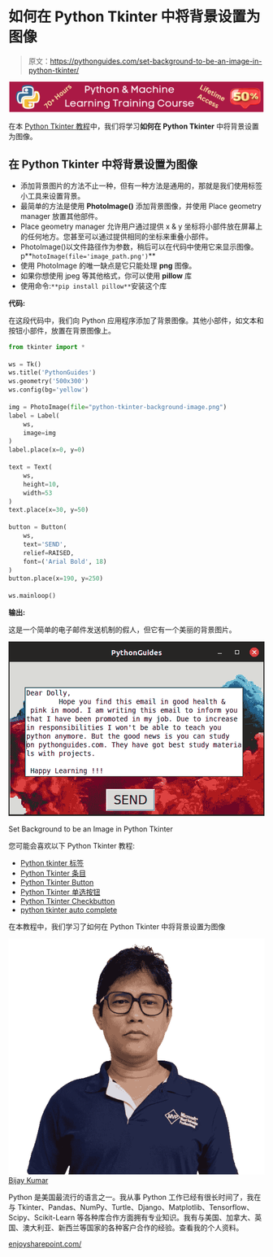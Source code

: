 # 如何在 Python Tkinter 中将背景设置为图像

> 原文：<https://pythonguides.com/set-background-to-be-an-image-in-python-tkinter/>

[![Python & Machine Learning training courses](img/49ec9c6da89a04c9f45bab643f8c765c.png)](https://sharepointsky.teachable.com/p/python-and-machine-learning-training-course)

在本 [Python Tkinter 教程](https://pythonguides.com/python-gui-programming/)中，我们将学习**如何在 Python Tkinter** 中将背景设置为图像。

## 在 Python Tkinter 中将背景设置为图像

*   添加背景图片的方法不止一种，但有一种方法是通用的，那就是我们使用标签小工具来设置背景。
*   最简单的方法是使用 **PhotoImage()** 添加背景图像，并使用 Place geometry manager 放置其他部件。
*   Place geometry manager 允许用户通过提供 x & y 坐标将小部件放在屏幕上的任何地方。您甚至可以通过提供相同的坐标来重叠小部件。
*   PhotoImage()以文件路径作为参数，稍后可以在代码中使用它来显示图像。p**`hotoImage(file='image_path.png')`**
*   使用 PhotoImage 的唯一缺点是它只能处理 **png** 图像。
*   如果你想使用 jpeg 等其他格式，你可以使用 **pillow** 库
*   使用命令:`**pip install pillow**`安装这个库

**代码:**

在这段代码中，我们向 Python 应用程序添加了背景图像。其他小部件，如文本和按钮小部件，放置在背景图像上。

```py
from tkinter import *

ws = Tk()
ws.title('PythonGuides')
ws.geometry('500x300')
ws.config(bg='yellow')

img = PhotoImage(file="python-tkinter-background-image.png")
label = Label(
    ws,
    image=img
)
label.place(x=0, y=0)

text = Text(
    ws,
    height=10,
    width=53
)
text.place(x=30, y=50)

button = Button(
    ws,
    text='SEND',
    relief=RAISED,
    font=('Arial Bold', 18)
)
button.place(x=190, y=250)

ws.mainloop()
```

**输出:**

这是一个简单的电子邮件发送机制的假人，但它有一个美丽的背景图片。

![python tkinter adding image to background](img/968b3f5f3eeda172e806797d5a0873bf.png "pythontTkinter adding image to background")

Set Background to be an Image in Python Tkinter

您可能会喜欢以下 Python Tkinter 教程:

*   [Python tkinter 标签](https://pythonguides.com/python-tkinter-label/)
*   [Python Tkinter 条目](https://pythonguides.com/python-tkinter-entry/)
*   [Python Tkinter Button](https://pythonguides.com/python-tkinter-button/)
*   [Python Tkinter 单选按钮](https://pythonguides.com/python-tkinter-radiobutton/)
*   [Python Tkinter Checkbutton](https://pythonguides.com/python-tkinter-checkbutton/)
*   [python tkinter auto complete](https://pythonguides.com/python-tkinter-autocomplete/)

在本教程中，我们学习了如何在 Python Tkinter 中将背景设置为图像

![Bijay Kumar MVP](img/9cb1c9117bcc4bbbaba71db8d37d76ef.png "Bijay Kumar MVP")[Bijay Kumar](https://pythonguides.com/author/fewlines4biju/)

Python 是美国最流行的语言之一。我从事 Python 工作已经有很长时间了，我在与 Tkinter、Pandas、NumPy、Turtle、Django、Matplotlib、Tensorflow、Scipy、Scikit-Learn 等各种库合作方面拥有专业知识。我有与美国、加拿大、英国、澳大利亚、新西兰等国家的各种客户合作的经验。查看我的个人资料。

[enjoysharepoint.com/](https://enjoysharepoint.com/)[](https://www.facebook.com/fewlines4biju "Facebook")[](https://www.linkedin.com/in/fewlines4biju/ "Linkedin")[](https://twitter.com/fewlines4biju "Twitter")